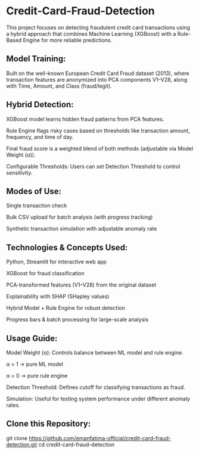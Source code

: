 # Credit-Card-Fraud-Detection
This project focuses on detecting fraudulent credit card transactions using a hybrid approach that combines Machine Learning (XGBoost) with a Rule-Based Engine for more reliable predictions.

## Model Training:
Built on the well-known European Credit Card Fraud dataset (2013), where transaction features are anonymized into PCA components V1–V28, along with Time, Amount, and Class (fraud/legit).

## Hybrid Detection:

XGBoost model learns hidden fraud patterns from PCA features.

Rule Engine flags risky cases based on thresholds like transaction amount, frequency, and time of day.

Final fraud score is a weighted blend of both methods (adjustable via Model Weight (α)).

Configurable Thresholds: Users can set Detection Threshold to control sensitivity.

## Modes of Use:

Single transaction check

Bulk CSV upload for batch analysis (with progress tracking)

Synthetic transaction simulation with adjustable anomaly rate

## Technologies & Concepts Used:

Python, Streamlit for interactive web app

XGBoost for fraud classification

PCA-transformed features (V1–V28) from the original dataset

Explainability with SHAP (SHapley values)

Hybrid Model + Rule Engine for robust detection

Progress bars & batch processing for large-scale analysis

## Usage Guide:

Model Weight (α): Controls balance between ML model and rule engine.

α = 1 → pure ML model

α = 0 → pure rule engine

Detection Threshold: Defines cutoff for classifying transactions as fraud.

Simulation: Useful for testing system performance under different anomaly rates.

## Clone this Repository:
git clone https://github.com/emanfatima-official/credit-card-fraud-detection.git
cd credit-card-fraud-detection


